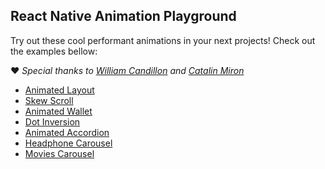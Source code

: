 ## React Native Animation Playground

Try out these cool performant animations in your next projects! Check out the examples bellow:

:heart: _Special thanks to [William Candillon](https://github.com/wcandillon) and [Catalin Miron](https://github.com/catalinmiron)_

- [Animated Layout](./src/screens/AnimatedLayout)
- [Skew Scroll](./src/screens/SkewScroll)
- [Animated Wallet](./src/screens/AnimatedWallet)
- [Dot Inversion](./src/screens/DotInversion)
- [Animated Accordion](./src/screens/AnimatedAccordion)
- [Headphone Carousel](./src/screens/HeadphoneCarousel)
- [Movies Carousel](./src/screens/MoviesCarousel)
